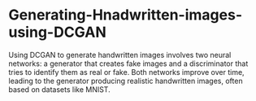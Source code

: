 # Generating-Hnadwritten-images-using-DCGAN
Using DCGAN to generate handwritten images involves two neural networks: a generator that creates fake images and a discriminator that tries to identify them as real or fake. Both networks improve over time, leading to the generator producing realistic handwritten images, often based on datasets like MNIST.
